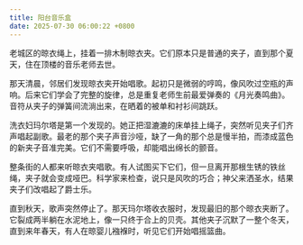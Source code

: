```yaml
---
title: 阳台音乐盒
date: 2025-07-30 06:00:22 +0800
---
```


老城区的晾衣绳上，挂着一排木制晾衣夹。它们原本只是普通的夹子，直到那个夏天，住在顶楼的音乐老师去世。

那天清晨，邻居们发现晾衣夹开始唱歌。起初只是微弱的哼鸣，像风吹过空瓶的声响。后来它们学会了完整的旋律，总是重复老师生前最爱弹奏的《月光奏鸣曲》。音符从夹子的弹簧间流淌出来，在晒着的被单和衬衫间跳跃。

洗衣妇玛尔塔是第一个发现的。她正把湿漉漉的床单挂上绳子，突然听见夹子们齐声唱起副歌。最老的那个夹子声音沙哑，缺了一角的那个总是慢半拍，而漆成蓝色的新夹子音准完美。它们不需要呼吸，却能唱出绵长的颤音。

整条街的人都来听晾衣夹唱歌。有人试图买下它们，但一旦离开那根生锈的铁丝绳，夹子就会变成哑巴。科学家来检查，说只是风吹的巧合；神父来洒圣水，结果夹子们改唱起了爵士乐。

直到秋天，歌声突然停止了。那天玛尔塔收衣服时，发现最旧的那个晾衣夹断了。它裂成两半躺在水泥地上，像一只终于合上的贝壳。其他夹子沉默了一整个冬天，直到来年春天，有人在晾婴儿襁褓时，听见它们开始唱摇篮曲。
